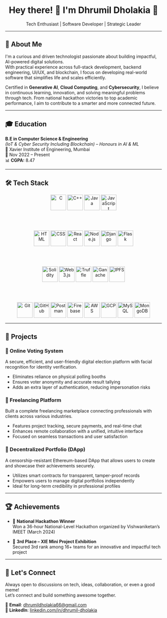 <h1 align="center">Hey there! 👋 I'm Dhrumil Dholakia 🚀</h1>
<p align="center">Tech Enthusiast | Software Developer | Strategic Leader</p>

---

## 💼 About Me

I'm a curious and driven technologist passionate about building impactful, AI-powered digital solutions.  
With practical experience across full-stack development, backend engineering, UI/UX, and blockchain, I focus on developing real-world software that simplifies life and scales efficiently.

Certified in **Generative AI**, **Cloud Computing**, and **Cybersecurity**, I believe in continuous learning, innovation, and solving meaningful problems through tech. From national hackathon victories to top academic performance, I aim to contribute to a smarter and more connected future.

---

## 🎓 Education

**B.E in Computer Science & Engineering**  
*(IoT & Cyber Security Including Blockchain) – Honours in AI & ML*  
📍 Xavier Institute of Engineering, Mumbai  
📅 Nov 2022 – Present  
📊 **CGPA:** 8.47  

---

## 🛠 Tech Stack

<div align="center">

<!-- 1️⃣ Programming Languages -->
<a href="https://www.w3schools.com/c/" target="_blank"><img src="https://cdn.jsdelivr.net/gh/devicons/devicon/icons/c/c-original.svg" width="50" alt="C"/></a>
<a href="https://www.w3schools.com/cpp/" target="_blank"><img src="https://cdn.jsdelivr.net/gh/devicons/devicon/icons/cplusplus/cplusplus-original.svg" width="50" alt="C++"/></a>
<a href="https://www.java.com/" target="_blank"><img src="https://cdn.jsdelivr.net/gh/devicons/devicon/icons/java/java-original.svg" width="50" alt="Java"/></a>
<a href="https://www.javascript.com/" target="_blank"><img src="https://cdn.jsdelivr.net/gh/devicons/devicon/icons/javascript/javascript-original.svg" width="50" alt="JavaScript"/></a>

<br><br>

<!-- 2️⃣ Web Development -->
<a href="https://developer.mozilla.org/en-US/docs/Web/HTML" target="_blank"><img src="https://cdn.jsdelivr.net/gh/devicons/devicon/icons/html5/html5-original.svg" width="50" alt="HTML"/></a>
<a href="https://developer.mozilla.org/en-US/docs/Web/CSS" target="_blank"><img src="https://cdn.jsdelivr.net/gh/devicons/devicon/icons/css3/css3-original.svg" width="50" alt="CSS"/></a>
<a href="https://reactjs.org/" target="_blank"><img src="https://cdn.jsdelivr.net/gh/devicons/devicon/icons/react/react-original.svg" width="50" alt="React"/></a>
<a href="https://nodejs.org/" target="_blank"><img src="https://cdn.jsdelivr.net/gh/devicons/devicon/icons/nodejs/nodejs-original.svg" width="50" alt="Node.js"/></a>
<a href="https://www.djangoproject.com/" target="_blank"><img src="https://cdn.jsdelivr.net/gh/devicons/devicon/icons/django/django-plain.svg" width="50" alt="Django"/></a>
<a href="https://flask.palletsprojects.com/" target="_blank"><img src="https://cdn.jsdelivr.net/gh/devicons/devicon/icons/flask/flask-original.svg" width="50" alt="Flask"/></a>

<br><br>

<!-- 3️⃣ Blockchain Development -->
<a href="https://soliditylang.org/" target="_blank"><img src="https://cdn.jsdelivr.net/gh/devicons/devicon/icons/solidity/solidity-original.svg" width="50" alt="Solidity"/></a>
<a href="https://web3js.readthedocs.io/" target="_blank"><img src="https://upload.wikimedia.org/wikipedia/commons/9/98/Web3_logo.png" width="50" alt="Web3.js"/></a>
<a href="https://trufflesuite.com/" target="_blank"><img src="https://avatars.githubusercontent.com/u/2222118?s=200&v=4" width="50" alt="Truffle"/></a>
<a href="https://trufflesuite.com/ganache/" target="_blank"><img src="https://avatars.githubusercontent.com/u/34691461?s=200&v=4" width="50" alt="Ganache"/></a>
<a href="https://ipfs.tech/" target="_blank"><img src="https://user-images.githubusercontent.com/109229406/210191034-e171251c-f4d5-45a2-a6fd-b7e295e38ff5.png" width="50" alt="IPFS"/></a>

<br><br>

<!-- 4️⃣ Tools & Platforms -->
<a href="https://git-scm.com/" target="_blank"><img src="https://cdn.jsdelivr.net/gh/devicons/devicon/icons/git/git-original.svg" width="50" alt="Git"/></a>
<a href="https://github.com/" target="_blank"><img src="https://cdn.jsdelivr.net/gh/devicons/devicon/icons/github/github-original.svg" width="50" alt="GitHub"/></a>
<a href="https://www.postman.com/" target="_blank"><img src="https://www.vectorlogo.zone/logos/getpostman/getpostman-icon.svg" width="50" alt="Postman"/></a>
<a href="https://firebase.google.com/" target="_blank"><img src="https://cdn.jsdelivr.net/gh/devicons/devicon/icons/firebase/firebase-plain.svg" width="50" alt="Firebase"/></a>
<a href="https://aws.amazon.com/" target="_blank"><img src="https://cdn.jsdelivr.net/gh/devicons/devicon/icons/amazonwebservices/amazonwebservices-original.svg" width="50" alt="AWS"/></a>
<a href="https://cloud.google.com/" target="_blank"><img src="https://cdn.jsdelivr.net/gh/devicons/devicon/icons/googlecloud/googlecloud-original.svg" width="50" alt="GCP"/></a>
<a href="https://www.mysql.com/" target="_blank"><img src="https://cdn.jsdelivr.net/gh/devicons/devicon/icons/mysql/mysql-original.svg" width="50" alt="MySQL"/></a>
<a href="https://www.mongodb.com/" target="_blank"><img src="https://cdn.jsdelivr.net/gh/devicons/devicon/icons/mongodb/mongodb-original.svg" width="50" alt="MongoDB"/></a>

</div>




---

## 🚀 Projects

### 🔐 Online Voting System
A secure, efficient, and user-friendly digital election platform with facial recognition for identity verification.  
- Eliminates reliance on physical polling booths  
- Ensures voter anonymity and accurate result tallying  
- Adds an extra layer of authentication, reducing impersonation risks  

### 💼 Freelancing Platform
Built a complete freelancing marketplace connecting professionals with clients across various industries.  
- Features project tracking, secure payments, and real-time chat  
- Enhances remote collaboration with a unified, intuitive interface  
- Focused on seamless transactions and user satisfaction  

### 🔗 Decentralized Portfolio (DApp)
A censorship-resistant Ethereum-based DApp that allows users to create and showcase their achievements securely.  
- Utilizes smart contracts for transparent, tamper-proof records  
- Empowers users to manage digital portfolios independently  
- Ideal for long-term credibility in professional profiles  

---

## 🏆 Achievements

- 🥇 **National Hackathon Winner**  
  Won a 36-hour National-Level Hackathon organized by Vishwaniketan’s IMEET (March 2024)

- 🥉 **3rd Place – XIE Mini Project Exhibition**  
  Secured 3rd rank among 16+ teams for an innovative and impactful tech project

---

## 🤝 Let's Connect

Always open to discussions on tech, ideas, collaboration, or even a good meme!  
Let’s connect and build something awesome together.

📧 **Email**: dhrumildholakia66@gmail.com  
🔗 **LinkedIn**: [linkedin.com/in/dhrumil-dholakia](https://www.linkedin.com/in/dhrumil-dholakia)
